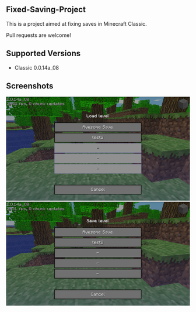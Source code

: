## Fixed-Saving-Project
This is a project aimed at fixing saves in Minecraft Classic.

Pull requests are welcome!

## Supported Versions
- Classic 0.0.14a_08

## Screenshots
![Image1](image1.png "Image 1")
![Image2](image2.png "Image 2")
